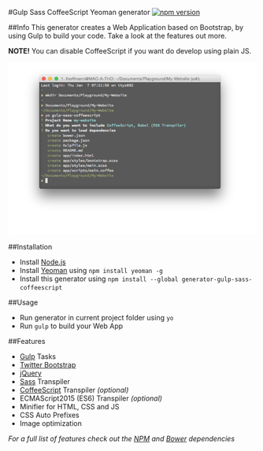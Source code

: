 #Gulp Sass CoffeeScript Yeoman generator
[![npm version](https://badge.fury.io/js/generator-gulp-sass-coffeescript.svg)](https://badge.fury.io/js/generator-gulp-sass-coffeescript)

##Info
This generator creates a Web Application based on Bootstrap, by using Gulp to build your code. Take a look at the features out more.

**NOTE!**
You can disable CoffeeScript if you want do develop using plain JS.

![Sample Screenshot](https://raw.githubusercontent.com/xremix/generator-gulp-sass-coffeescript/master/Sample-Screenshot.png)


##Installation
- Install [Node.js](https://nodejs.org/en/)
- Install [Yeoman](http://yeoman.io) using `npm install yeoman -g`
- Install this generator using `npm install --global generator-gulp-sass-coffeescript`

##Usage
- Run generator in current project folder using `yo`
- Run `gulp` to build your Web App

##Features
- [Gulp](http://gulpjs.com) Tasks
- [Twitter Bootstrap](http://getbootstrap.com)
- [jQuery](https://jquery.com)
- [Sass](http://sass-lang.com) Transpiler
- [CoffeeScript](http://coffeescript.org) Transpiler *(optional)*
- ECMAScript2015 (ES6) Transpiler *(optional)*
- Minifier for HTML, CSS and JS
- CSS Auto Prefixes
- Image optimization

*For a full list of features check out the [NPM](https://github.com/xremix/generator-gulp-sass-coffeescript/blob/master/app/templates/gulptemplates/package.json) and [Bower](https://github.com/xremix/generator-gulp-sass-coffeescript/blob/master/app/templates/gulptemplates/bower.json) dependencies*
